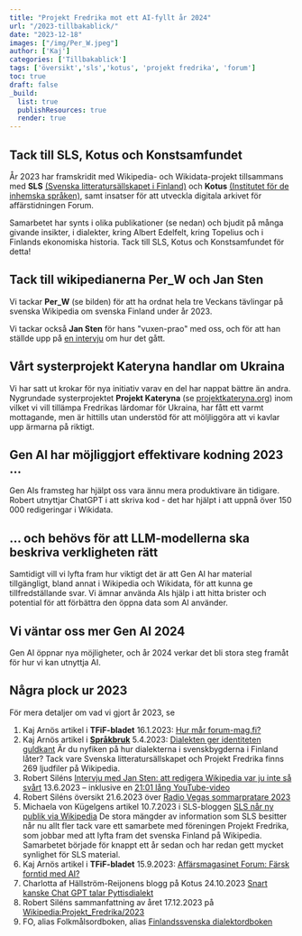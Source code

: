 ```yaml
---
title: "Projekt Fredrika mot ett AI-fyllt år 2024"
url: "/2023-tillbakablick/"
date: "2023-12-18"
images: ["/img/Per_W.jpeg"]
author: ['Kaj']
categories: ['Tillbakablick']
tags: ['översikt','sls','kotus', 'projekt fredrika', 'forum']
toc: true
draft: false
_build:
  list: true
  publishResources: true
  render: true
---
```


## Tack till SLS, Kotus och Konstsamfundet

År 2023 har framskridit med Wikipedia- och Wikidata-projekt tillsammans med **SLS** [(Svenska litteratursällskapet i Finland)](https://www.sls.fi/) och **Kotus** [(Institutet för de inhemska språken)](https://www.sprakinstitutet.fi/), samt insatser för att utveckla digitala arkivet för affärstidningen Forum. 

Samarbetet har synts i olika publikationer (se nedan) och bjudit på många givande insikter, i dialekter, kring Albert Edelfelt, kring Topelius och i Finlands ekonomiska historia. Tack till SLS, Kotus och Konstsamfundet för detta!

## Tack till wikipedianerna Per_W och Jan Sten

Vi tackar **Per_W** (se bilden) för att ha ordnat hela tre Veckans tävlingar på svenska Wikipedia om svenska Finland under år 2023. 

Vi tackar också **Jan Sten** för hans "vuxen-prao" med oss, och för att han ställde upp på [en intervju](https://projektfredrika.fi/jan-sten-intervju/) om hur det gått.

## Vårt systerprojekt Kateryna handlar om Ukraina

Vi har satt ut krokar för nya initiativ varav en del har nappat bättre än andra. Nygrundade systerprojektet **Projekt Kateryna** (se [projektkateryna.org](https://projektkateryna.org/)) inom vilket vi vill tillämpa Fredrikas lärdomar för Ukraina, har fått ett varmt mottagande, men är hittills utan understöd för att möljliggöra att vi kavlar upp ärmarna på riktigt. 

## Gen AI har möjliggjort effektivare kodning 2023 ...

Gen AIs framsteg har hjälpt oss vara ännu mera produktivare än tidigare. Robert utnyttjar ChatGPT i att skriva kod - det har hjälpt i att uppnå över 150 000 redigeringar i Wikidata. 

## ... och behövs för att LLM-modellerna ska beskriva verkligheten rätt 

Samtidigt vill vi lyfta fram hur viktigt det är att Gen AI har material tillgängligt, bland annat i Wikipedia och Wikidata, för att kunna ge tillfredställande svar. Vi ämnar använda AIs hjälp i att hitta brister och potential för att förbättra den öppna data som AI använder. 

## Vi väntar oss mer Gen AI 2024

Gen AI öppnar nya möjligheter, och år 2024 verkar det bli stora steg framåt för hur vi kan utnyttja AI. 

## Några plock ur 2023

För mera detaljer om vad vi gjort år 2023, se
1. Kaj Arnös artikel i **TFiF-bladet** 16.1.2023: [Hur mår forum-mag.fi?](https://tfif.fi/hur-mar-forum-mag-fi/) 
1. Kaj Arnös artikel i **[Språkbruk](https://sprakbruk.fi/)** 5.4.2023: [Dialekten ger identiteten guldkant](https://sprakbruk.fi/artiklar/dialekten-ger-identiteten-guldkant/) Är du nyfiken på hur dialekterna i svenskbygderna i Finland låter? Tack vare Svenska litteratursällskapet och Projekt Fredrika finns 269 ljudfiler på Wikipedia.
2. Robert Siléns [Intervju med Jan Sten: att redigera Wikipedia var ju inte så svårt](https://projektfredrika.fi/jan-sten-intervju/) 13.6.2023 – inklusive en [21:01 lång YouTube-video](https://www.youtube.com/watch?v=g_04wItFS8g)
3. Robert Siléns översikt 21.6.2023 över [Radio Vegas sommarpratare 2023](https://projektfredrika.fi/sommarpratare-2023/)
4. Michaela von Kügelgens artikel 10.7.2023 i SLS-bloggen [SLS når ny publik via Wikipedia](https://www.sls.fi/sv/blogg/sls-nar-ny-publik-wikipedia) De stora mängder av information som SLS besitter når nu allt fler tack vare ett samarbete med föreningen Projekt Fredrika, som jobbar med att lyfta fram det svenska Finland på Wikipedia. Samarbetet började för knappt ett år sedan och har redan gett mycket synlighet för SLS material.
4. Kaj Arnös artikel i **TFiF-bladet** 15.9.2023: [Affärsmagasinet Forum: Färsk forntid med AI?](https://tfif.fi/affarsmagasinet-forum-farsk-forntid-med-ai/)
5. Charlotta af Hällström-Reijonens blogg på Kotus 24.10.2023 [Snart kanske Chat GPT talar Pyttisdialekt](https://www.sprakinstitutet.fi/sv/publikationer/sprakspalter/sprakinstitutet_bloggar_2016-/snart_kanske_chat_gpt_talar_pyttisdialekt.40120.blog)
6. Robert Siléns sammanfattning av året 17.12.2023 på [Wikipedia:Projekt_Fredrika/2023](https://sv.wikipedia.org/wiki/Wikipedia:Projekt_Fredrika/2023)
7. FO, alias Folkmålsordboken, alias [Finlandssvenska dialektordboken](https://kaino.kotus.fi/fo/)
